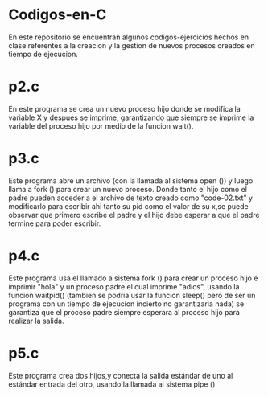 
# Codigos-en-C

En este repositorio se encuentran algunos codigos-ejercicios hechos en clase referentes
a la creacion y la gestion de nuevos procesos creados en tiempo de ejecucion.


#  p2.c
En este programa se crea un nuevo proceso hijo donde se modifica la variable X 
y despues se imprime, garantizando que siempre se imprime la variable del proceso 
hijo por medio de la funcion wait().


#  p3.c
Este programa abre un archivo (con la llamada al sistema open ()) y luego llama
a fork () para crear un nuevo proceso. Donde tanto el hijo como el padre pueden
acceder a el archivo de texto creado como "code-02.txt" y modificarlo para escribir 
ahi tanto su pid como el valor de su x,se puede observar que primero escribe 
el padre y el hijo debe esperar a que el padre termine para poder escribir.


#  p4.c
Este programa usa el llamado a sistema fork () para crear un proceso hijo e imprimir 
"hola" y un proceso padre el cual imprime "adios", usando la funcion waitpid() (tambien 
se podria usar la funcion sleep() pero de ser un programa con un tiempo de ejecucion incierto 
no garantizaria nada) se garantiza que el proceso padre siempre esperara al proceso hijo
para realizar la salida.


#  p5.c
Este programa crea dos hijos,y conecta la salida estándar de uno al estándar
entrada del otro, usando la llamada al sistema pipe ().
